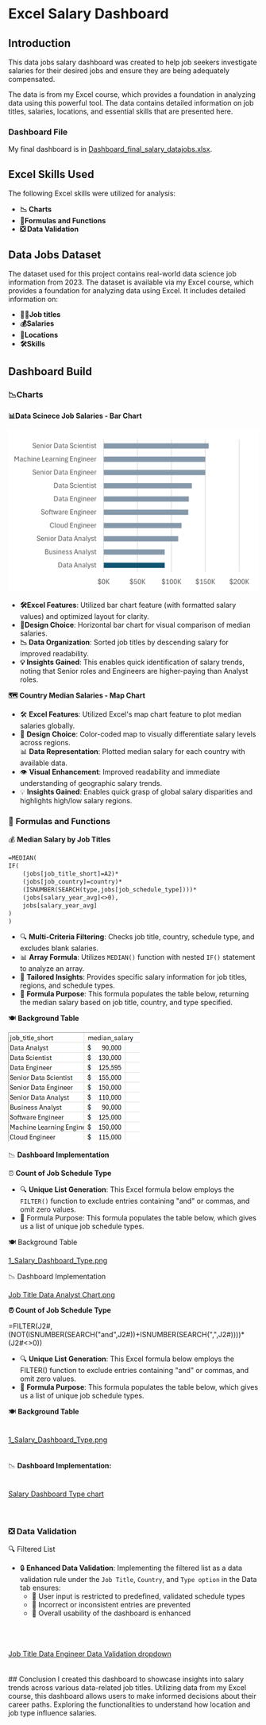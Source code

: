 # Excel Salary Dashboard

## Introduction  
This data jobs salary dashboard was created to help job seekers investigate salaries for their desired jobs and ensure they are being adequately compensated.

The data is from my Excel course, which provides a foundation in analyzing data using this powerful tool. The data contains detailed information on job titles, salaries, locations, and essential skills that are presented here.  
  
### Dashboard File  
  
My final dashboard is in [Dashboard_final_salary_datajobs.xlsx](Dashboard_final_salary_datajobs.xlsx).  
  
## Excel Skills Used  
  
The following Excel skills were utilized for analysis:  

- **📉 Charts**
- **🧮Formulas and Functions**
- **❎ Data Validation**
  
## Data Jobs Dataset  
  
The dataset used for this project contains real-world data science job information from 2023. The dataset is available via my Excel course, which provides a foundation for analyzing data using Excel. It includes detailed information on:  
  
- **👨‍💼Job titles**
- **💰Salaries**
- **📍Locations**  
- **🛠️Skills**
  
## Dashboard Build
  
### 📉Charts  
  
**📊Data Scinece Job Salaries - Bar Chart**
  
![1_Salary_Dashboard_Chart1.png](/photos/1_Salary_Dashboard_Chart1.png)  
  
    
- **🛠️Excel Features**: Utilized bar chart feature (with formatted salary values) and optimized layout for clarity.
- **🎨Design Choice**:  Horizontal bar chart for visual comparison of median salaries.
- **📉 Data Organization**: Sorted job titles by descending salary for improved readability.
- **💡 Insights Gained**: This enables quick identification of salary trends, noting that Senior roles and Engineers are higher-paying than Analyst roles.
  
**🗺️ Country Median Salaries - Map Chart**
  
  
  
  
- 🛠️ **Excel Features**: Utilized Excel's map chart feature to plot median salaries globally.  
- 🎨 **Design Choice**: Color-coded map to visually differentiate salary levels across regions.  
📊 **Data Representation**: Plotted median salary for each country with available data.  
- 👁️ **Visual Enhancement**: Improved readability and immediate understanding of geographic salary trends.
- 💡 **Insights Gained**: Enables quick grasp of global salary disparities and highlights high/low salary regions.  
  
### 🧮 **Formulas and Functions**  
  
💰 **Median Salary by Job Titles**
  
```
=MEDIAN(
IF(
    (jobs[job_title_short]=A2)*
    (jobs[job_country]=country)*
    (ISNUMBER(SEARCH(type,jobs[job_schedule_type])))*
    (jobs[salary_year_avg]<>0),
    jobs[salary_year_avg]
)
)
```
  
- 🔍 **Multi-Criteria Filtering**: Checks job title, country, schedule type, and excludes blank salaries.  
- 📊 **Array Formula**: Utilizes `MEDIAN()` function with nested `IF()` statement to analyze an array.  
- 🎯 **Tailored Insights**: Provides specific salary information for job titles, regions, and schedule types.  
- 🔢 **Formula Purpose**: This formula populates the table below, returning the median salary based on job title, country, and type specified.  
  
🍽️ **Background Table**
  
  ![1_Salary_Dashboard_Screenshot1.png](/photos/1_Salary_Dashboard_Screenshot1.png)
  
📉 **Dashboard Implementation**  
  
  
⏰ **Count of Job Schedule Type**  
  
  

- 🔍 **Unique List Generation**: This Excel formula below employs the `FILTER()` function to exclude entries containing "and" or commas, and omit zero values.  
- 🔢 Formula Purpose: This formula populates the table below, which gives us a list of unique job schedule types.  
  
🍽️ Background Table
  
  
<u>1_Salary_Dashboard_Type.png</u> 
  
  
📉 Dashboard Implementation

  <u>Job Title Data Analyst Chart.png</u> 
  
**⏰ Count of Job Schedule Type**  

=FILTER(J2#,(NOT(ISNUMBER(SEARCH("and",J2#))+ISNUMBER(SEARCH(",",J2#))))*(J2#<>0))  

- 🔍 **Unique List Generation**: This Excel formula below employs the FILTER() function to exclude entries containing "and" or commas, and omit zero values.  
- 🔢 **Formula Purpose**: This formula populates the table below, which gives us a list of unique job schedule types.  
  
🍽️ **Background Table**
<br>
<br>
<br>
<u>1_Salary_Dashboard_Type.png</u>
<br>
<br>
<br>
📉 **Dashboard Implementation:**
<br>
<br>
<br>
<u>Salary Dashboard Type chart</u>
<br>
<br>
<br>
### ❎ **Data Validation**  

🔍 Filtered List
  
- 🔒 **Enhanced Data Validation**: Implementing the filtered list as a data validation rule under the ```Job Title```, ```Country```, and ```Type option``` in the Data tab ensures:  
  - 🎯 User input is restricted to predefined, validated schedule types  
  - 🚫 Incorrect or inconsistent entries are prevented  
  - 👥 Overall usability of the dashboard is enhanced  
<br>
<br>
<br>
<u>Job Title Data Engineer Data Validation dropdown</u>
<br>
<br>
<br>
## Conclusion  
I created this dashboard to showcase insights into salary trends across various data-related job titles. Utilizing data from my Excel course, this dashboard allows users to make informed decisions about their career paths. Exploring the functionalities to understand how location and job type influence salaries.
